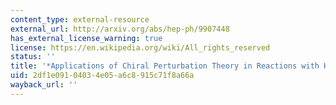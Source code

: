 ```yaml
---
content_type: external-resource
external_url: http://arxiv.org/abs/hep-ph/9907448
has_external_license_warning: true
license: https://en.wikipedia.org/wiki/All_rights_reserved
status: ''
title: '*Applications of Chiral Perturbation Theory in Reactions with Heavy Particles*'
uid: 2df1e091-0403-4e05-a6c8-915c71f8a66a
wayback_url: ''
---
```

